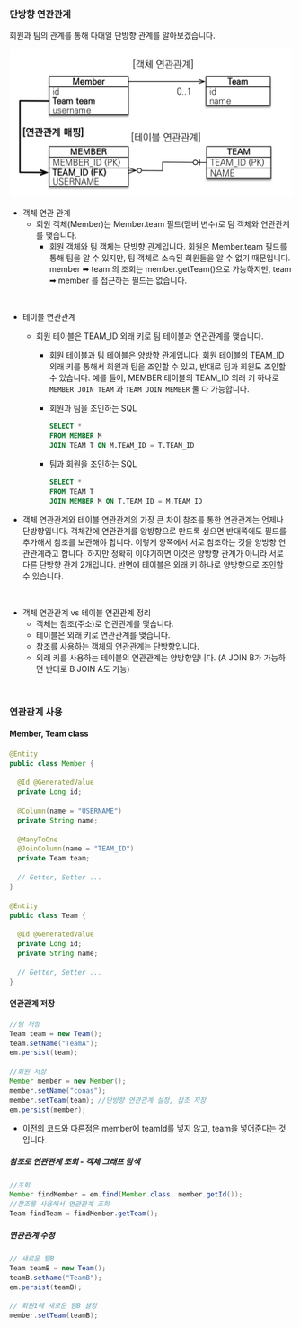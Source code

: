 ### 단방향 연관관계
회원과 팀의 관계를 통해 다대일 단방향 관계를 알아보겠습니다.

![UnidirectionalRelation img](/img/UnidirectionalRelation.png)

* 객체 연관 관계
    + 회원 객체(Member)는 Member.team 필드(멤버 변수)로 팀 객체와 연관관계를 맺습니다.
        * 회원 객체와 팀 객체는 단방향 관계입니다. 회원은 Member.team 필드를 통해 팀을 알 수 있지만, 팀 객체로 소속된  회원들을 알 수 없기 때문입니다. member ➡ team 의 조회는 member.getTeam()으로 가능하지만, team ➡ member 를 접근하는 필드는 없습니다.

<br>

* 테이블 연관관계
    + 회원 테이블은 TEAM_ID 외래 키로 팀 테이블과 연관관계를 맺습니다.

        * 회원 테이블과 팀 테이블은 양방향 관계입니다. 회원 테이블의 TEAM_ID 외래 키를 통해서 회원과 팀을 조인할 수 있고, 반대로 팀과 회원도 조인할 수 있습니다. 예를 들어, MEMBER 테이블의 TEAM_ID 외래 키 하나로 `MEMBER JOIN TEAM` 과 `TEAM JOIN MEMBER` 둘 다 가능합니다.
        * 회원과 팀을 조인하는 SQL
            ```sql
            SELECT *
            FROM MEMBER M
            JOIN TEAM T ON M.TEAM_ID = T.TEAM_ID
            ```

        * 팀과 회원을 조인하는 SQL
            ```sql
            SELECT *
            FROM TEAM T
            JOIN MEMBER M ON T.TEAM_ID = M.TEAM_ID
            ```

* 객체 연관관계와 테이블 연관관계의 가장 큰 차이
    참조를 통한 연관관계는 언제나 단방향입니다. 객체간에 연관관계를 양방향으로 만드록 싶으면 반대쪽에도 필드를 추가해서 참조를 보관해야 합니다. 이렇게 양쪽에서 서로 참조하는 것을 양방향 연관관계라고 합니다.
    하지만 정확히 이야기하면 이것은 양방향 관계가 아니라 서로 다른 단방향 관계 2개입니다. 반면에 테이블은 외래 키 하나로 양방향으로 조인할 수 있습니다.

<br>

* 객체 연관관계 vs 테이블 연관관계 정리
    + 객체는 참조(주소)로 연관관계를 맺습니다.
    + 테이블은 외래 키로 연관관계를 맺습니다.
    + 참조를 사용하는 객체의 연관관계는 단방향입니다.
    + 외래 키를 사용하는 테이블의 연관관계는 양방향입니다. (A JOIN B가 가능하면 반대로 B JOIN A도 가능)

<br>

### 연관관계 사용
#### Member, Team class

```java
@Entity
public class Member {

  @Id @GeneratedValue
  private Long id;

  @Column(name = "USERNAME") 
  private String name;

  @ManyToOne
  @JoinColumn(name = "TEAM_ID")
  private Team team;
  
  // Getter, Setter ...
}

@Entity
public class Team {

  @Id @GeneratedValue
  private Long id;
  private String name;
  
  // Getter, Setter ...
}
```

#### 연관관계 저장

```java
//팀 저장
Team team = new Team();
team.setName("TeamA");
em.persist(team);

//회원 저장
Member member = new Member(); 
member.setName("conas");
member.setTeam(team); //단방향 연관관계 설정, 참조 저장 
em.persist(member);
```

* 이전의 코드와 다른점은 member에 teamId를 넣지 않고, team을 넣어준다는 것입니다.

##### 참조로 연관관계 조회 - 객체 그래프 탐색

```java
//조회
Member findMember = em.find(Member.class, member.getId());
//참조를 사용해서 연관관계 조회
Team findTeam = findMember.getTeam();

```

##### 연관관계 수정

```java
// 새로운 팀B
Team teamB = new Team();
teamB.setName("TeamB");
em.persist(teamB);

// 회원1에 새로운 팀B 설정
member.setTeam(teamB);
```